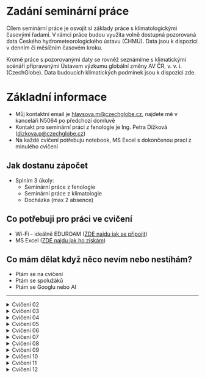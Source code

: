 # Zadání seminární práce
Cílem seminární práce je osvojit si základy práce s klimatologickými časovými řadami. V rámci práce budou využita volně dostupná pozorovaná data Českého hydrometeorologického ústavu (ČHMÚ). Data jsou k dispozici v denním či měsíčním časovém kroku.

Kromě práce s pozorovanými daty se rovněž seznámíme s klimatickými scénáři připravenými Ústavem výzkumu globální změny AV ČR, v. v. i. (CzechGlobe). Data budoucích klimatických podmínek jsou k dispozici zde.

# Základní informace
- Můj kontaktní email je hlavsova.m@czechglobe.cz, najdete mě v kanceláři N5064 po předchozí domluvě
- Kontakt pro seminární práci z fenologie je Ing. Petra Dížková (dizkova.p@czechglobe.cz)
- Na každé cvičení potřebuju notebook, MS Excel s dokončenou prací z minulého cvičení

## Jak dostanu zápočet
- Splním 3 úkoly:
  - Seminární práce z fenologie
  - Seminární práce z klimatologie
  - Docházka (max 2 absence)   

## Co potřebuji pro práci ve cvičení
- Wi-Fi - ideálně EDUROAM ([ZDE najdu jak se připojit](https://eduroam.mendelu.cz/25350-navody-k-instalaci))
- MS Excel ([ZDE najdu jak ho získám](https://tech.mendelu.cz/25346-instalace-baliku-microsoft))

## Co mám dělat když něco nevím nebo nestíhám?
  - Ptám se na cvičení
  - Ptám se spolužáků
  - Ptám se Googlu nebo AI

---
<details markdown="1">
<summary> Cvičení 02 </summary>

# Cvičení 02 (02.10.2025) - Zadání seminární práce z klimatologie, získání dat

- Cílem cvičení je vybrat si stanici se kterou budu v rámci semestru pracovat a získat výchozí data pro další práci
- __Na konci cvičení mám MS Excel soubor s měsíčními daty pro průměrné teploty vzduchu a sumy srážek pro mojí vybranou stanici__

## DŮLEŽITÉ ODKAZY ##
- Mapa stanic Českého hydrometeorologického úřadu: [Mapa stanic ZDE](https://www.chmi.cz/files/portal/docs/poboc/OS/stanice/ShowStations_CZ.html)
- Metadatový soubor pro vyhledání identifikátoru stanic: [Metadata ZDE](https://opendata.chmi.cz/meteorology/climate/historical_csv/metadata/meta1.csv)
- Datový repozitář ČHMÚ: [Datový repozitář ZDE](https://opendata.chmi.cz/meteorology/climate/historical_csv/data/)

## Postup získání dat ##

0. Pro práci ve cvičení a na seminární práci vytvořím nový MS Excel soubor, který pojmenuju jako __PrijmeniJmeno_AgroMeteo.xlsx__ (uložím si ho, vím kde je, budu ho potřebovat každé cvičení)

1. Na mapě stanic vyberu stanici [Mapa stanic ZDE](https://www.chmi.cz/files/portal/docs/poboc/OS/stanice/ShowStations_CZ.html)
     - 1.1 V legendě vyberu stanice podle legendy (zakliknu T a SRA a hledám stanici kde se obě veličiny sledují)
     - 1.2 Každý student ve skupině si vybere jinou stanici
     - 1.3 Zapamatuji (opíšu si) z mapy ID stanice (např. B2KUCH01) a jméno

2. Stáhnu si z odkazu soubor s metadaty o stanicích ([Metadata ZDE](https://opendata.chmi.cz/meteorology/climate/historical_csv/metadata/meta1.csv)
     - 2.1 Otevřu metadatový soubor v MS Excel
     - 2.2 Vyhledám svoji vybranou stanici pomocí jména či ID stanice
     - 2.3 Ověřím že stanice měří kontinuálně od roku 1961, pokud ne, raději zvolím jinou
     - 2.4 Poznačím si interní kód stanice (sloupec A "WSI")
     - 2.5 Poznačím si souřadnice stanice (sloupce F "GEOGR1" a G "GEOGR2") a nadmořskou výšku (sloupec H "ELEVATION")

3. Vrátím se na stránky datového repozitáře [Datový repozitář ZDE](https://opendata.chmi.cz/meteorology/climate/historical_csv/data/)
     - 3.1 Volím složku __monthly__
     - 3.2 Budeme pracovat se dvěma složkami - __temperature__ a __precipitation__ (postup bude stejný, začneme teplotou)
     - 3.3 Nyní využiji svůj interní kód stanice (_viz. bod 2.4_) a pomocí něj vyhledám příslušné soubory (__CTRL+F__)
     - 3.4 Zajímá nás pouze soubor označený "T" (Nezajímá: TMA, TMI, TMInoc, TPM) a ten stáhneme
     - 3.5 Zopakuji postup získání dat pro srážky
   
4. Příprava vstupních dat
     - 4.1 Otevřu stažený CSV soubor v MS Excel
     - 4.2 Rozdělíme data do sloupců
     - 4.3 U teploty nezapomenu vyfiltrovat pouze průměrné hodnoty ("AVG" - sloupce E a F): výsledkem jsou měsíční hodnoty průměrné teploty vzduchu ve všech letech dostupných pro moji stanici
     - 4.4 Data ze sloupců C ("YEAR"), D ("MONTH") a G ("VALUE") zkopíruji do připraveného Excelu (viz krok 0) na první list
     - 4.5 Sloupec "VALUE" přejmenuji na TAVG
     - 4.6 Zopakuji postup pro srážky (hodnota "SUM" ze sloupce F "MDFUNCTION")

## Další zdroje:
  - (OS Windows) Klávesové zkratky a mapa znaků pro českou klávesnici: [ZDE](http://www.ceskaklavesnice.cz/zkratky) 
</details>

<details>
<summary> Cvičení 03 </summary>
# Cvičení 03 (09.10.2025) - Radiační bilance
</details>
  
<details>
<summary> Cvičení 04 </summary>
# Cvičení 04 (16.10.2025) - Energetická bilance
</details>
  
<details> 
<summary> Cvičení 05 </summary>
# Cvičení 05 (23.10.2025) - Změna klimatu
</details>
  
<details>
<summary> Cvičení 06 </summary>
# Cvičení 06 (30.10.2025) - Teplota vzduchu
</details>
  
<details>
<summary> Cvičení 07 </summary>
# Cvičení 07 (06.11.2025) - Charakteristické dny
</details>
  
<details>
<summary> Cvičení 08 </summary>
# Cvičení 08 (13.11.2025) - Vlhkost vzduchu a výpar
</details>
  
<details>
<summary> Cvičení 09 </summary>
# Cvičení 09 (20.11.2025) - Srážky
</details>
  
<details>
<summary> Cvičení 10 </summary>
# Cvičení 10 (27.11.2025) - Sucho
</details>
  
<details>
<summary> Cvičení 11 </summary>
# Cvičení 11 (04.12.2025) - Tlak a vítr
</details>
  
<details>
<summary> Cvičení 12 </summary>
# Cvičení 12 (11.12.2025) - Kontrola seminárních prací a zápočty
</details>



